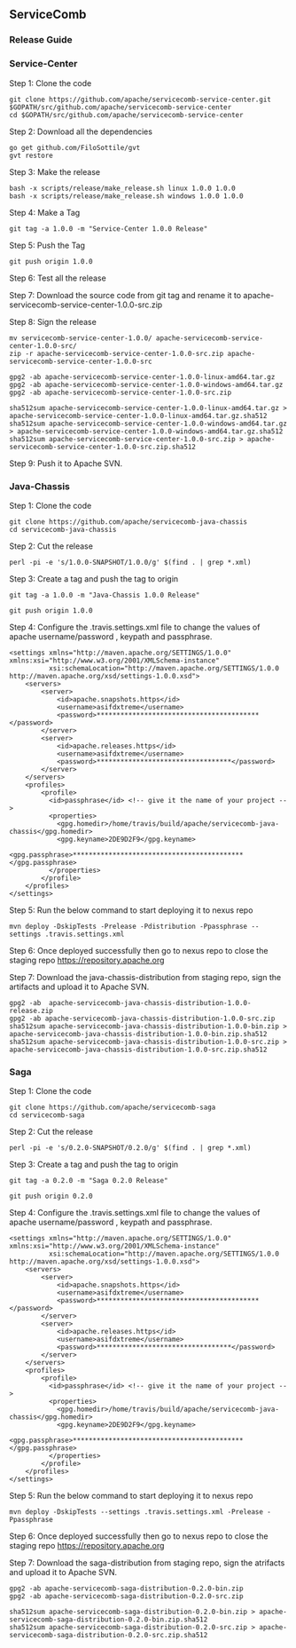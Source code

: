 ## ServiceComb

### Release Guide

### Service-Center

Step 1: Clone the code

```
git clone https://github.com/apache/servicecomb-service-center.git $GOPATH/src/github.com/apache/servicecomb-service-center
cd $GOPATH/src/github.com/apache/servicecomb-service-center
```

Step 2: Download all the dependencies

```
go get github.com/FiloSottile/gvt
gvt restore
```

Step 3: Make the release

```
bash -x scripts/release/make_release.sh linux 1.0.0 1.0.0
bash -x scripts/release/make_release.sh windows 1.0.0 1.0.0
```

Step 4: Make a Tag
```
git tag -a 1.0.0 -m "Service-Center 1.0.0 Release"
```

Step 5: Push the Tag
```
git push origin 1.0.0
```

Step 6: Test all the release

Step 7: Download the source code from git tag and rename it to apache-servicecomb-service-center-1.0.0-src.zip  
  
Step 8: Sign the release  
```
mv servicecomb-service-center-1.0.0/ apache-servicecomb-service-center-1.0.0-src/
zip -r apache-servicecomb-service-center-1.0.0-src.zip apache-servicecomb-service-center-1.0.0-src

gpg2 -ab apache-servicecomb-service-center-1.0.0-linux-amd64.tar.gz
gpg2 -ab apache-servicecomb-service-center-1.0.0-windows-amd64.tar.gz
gpg2 -ab apache-servicecomb-service-center-1.0.0-src.zip

sha512sum apache-servicecomb-service-center-1.0.0-linux-amd64.tar.gz > apache-servicecomb-service-center-1.0.0-linux-amd64.tar.gz.sha512
sha512sum apache-servicecomb-service-center-1.0.0-windows-amd64.tar.gz > apache-servicecomb-service-center-1.0.0-windows-amd64.tar.gz.sha512
sha512sum apache-servicecomb-service-center-1.0.0-src.zip > apache-servicecomb-service-center-1.0.0-src.zip.sha512
```
Step 9: Push it to Apache SVN.

### Java-Chassis

Step 1: Clone the code
```
git clone https://github.com/apache/servicecomb-java-chassis
cd servicecomb-java-chassis
```

Step 2: Cut the release

```
perl -pi -e 's/1.0.0-SNAPSHOT/1.0.0/g' $(find . | grep *.xml)
```

Step 3: Create a tag and push the tag to origin

```
git tag -a 1.0.0 -m "Java-Chassis 1.0.0 Release"

git push origin 1.0.0
```

Step 4: Configure the .travis.settings.xml file to change the values of apache username/password , keypath and passphrase.
```
<settings xmlns="http://maven.apache.org/SETTINGS/1.0.0" xmlns:xsi="http://www.w3.org/2001/XMLSchema-instance"
          xsi:schemaLocation="http://maven.apache.org/SETTINGS/1.0.0 http://maven.apache.org/xsd/settings-1.0.0.xsd">
    <servers>
        <server>
            <id>apache.snapshots.https</id>
            <username>asifdxtreme</username>
            <password>*****************************************</password>
        </server>
        <server>
            <id>apache.releases.https</id>
            <username>asifdxtreme</username>
            <password>**********************************</password>
        </server>
    </servers>
    <profiles>
        <profile>
          <id>passphrase</id> <!-- give it the name of your project -->
          <properties>
            <gpg.homedir>/home/travis/build/apache/servicecomb-java-chassis</gpg.homedir>
            <gpg.keyname>2DE9D2F9</gpg.keyname>
            <gpg.passphrase>*******************************************</gpg.passphrase>
          </properties>
        </profile>
    </profiles>          
</settings>
```

Step 5: Run the below command to start deploying it to nexus repo
```
mvn deploy -DskipTests -Prelease -Pdistribution -Ppassphrase --settings .travis.settings.xml
```

Step 6: Once deployed successfully then go to nexus repo to close the staging repo https://repository.apache.org 

Step 7: Download the java-chassis-distribution from staging repo, sign the artifacts and upload it to Apache SVN. 
```
gpg2 -ab  apache-servicecomb-java-chassis-distribution-1.0.0-release.zip
gpg2 -ab apache-servicecomb-java-chassis-distribution-1.0.0-src.zip
sha512sum apache-servicecomb-java-chassis-distribution-1.0.0-bin.zip > apache-servicecomb-java-chassis-distribution-1.0.0-bin.zip.sha512
sha512sum apache-servicecomb-java-chassis-distribution-1.0.0-src.zip > apache-servicecomb-java-chassis-distribution-1.0.0-src.zip.sha512
```

### Saga

Step 1: Clone the code
```
git clone https://github.com/apache/servicecomb-saga
cd servicecomb-saga
```

Step 2: Cut the release

```
perl -pi -e 's/0.2.0-SNAPSHOT/0.2.0/g' $(find . | grep *.xml)
```

Step 3: Create a tag and push the tag to origin

```
git tag -a 0.2.0 -m "Saga 0.2.0 Release"

git push origin 0.2.0
```

Step 4: Configure the .travis.settings.xml file to change the values of apache username/password , keypath and passphrase.
```
<settings xmlns="http://maven.apache.org/SETTINGS/1.0.0" xmlns:xsi="http://www.w3.org/2001/XMLSchema-instance"
          xsi:schemaLocation="http://maven.apache.org/SETTINGS/1.0.0 http://maven.apache.org/xsd/settings-1.0.0.xsd">
    <servers>
        <server>
            <id>apache.snapshots.https</id>
            <username>asifdxtreme</username>
            <password>*****************************************</password>
        </server>
        <server>
            <id>apache.releases.https</id>
            <username>asifdxtreme</username>
            <password>**********************************</password>
        </server>
    </servers>
    <profiles>
        <profile>
          <id>passphrase</id> <!-- give it the name of your project -->
          <properties>
            <gpg.homedir>/home/travis/build/apache/servicecomb-java-chassis</gpg.homedir>
            <gpg.keyname>2DE9D2F9</gpg.keyname>
            <gpg.passphrase>*******************************************</gpg.passphrase>
          </properties>
        </profile>
    </profiles>          
</settings>
```

Step 5: Run the below command to start deploying it to nexus repo
```
mvn deploy -DskipTests --settings .travis.settings.xml -Prelease -Ppassphrase
```

Step 6: Once deployed successfully then go to nexus repo to close the staging repo https://repository.apache.org 

Step 7: Download the saga-distribution from staging repo, sign the atrifacts and upload it to Apache SVN. 
```
gpg2 -ab apache-servicecomb-saga-distribution-0.2.0-bin.zip
gpg2 -ab apache-servicecomb-saga-distribution-0.2.0-src.zip

sha512sum apache-servicecomb-saga-distribution-0.2.0-bin.zip > apache-servicecomb-saga-distribution-0.2.0-bin.zip.sha512
sha512sum apache-servicecomb-saga-distribution-0.2.0-src.zip > apache-servicecomb-saga-distribution-0.2.0-src.zip.sha512
```

